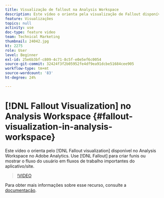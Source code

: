 ```yaml
---
title: Visualização de fallout na Analysis Workspace
description: Este vídeo o orienta pela visualização de Fallout disponível no Analysis Workspace no Adobe Analytics. Use Fallout para criar funis ou mostrar o fluxo do usuário em fluxos de trabalho importantes do aplicativo/site.
feature: Visualizações
topics: null
activity: use
doc-type: feature video
team: Technical Marketing
thumbnail: 24042.jpg
kt: 2275
role: User
level: Beginner
exl-id: 25e6b3bf-c809-4c71-8c5f-e0e5ef6c0054
source-git-commit: 32424f3f2b05952fe4df9ea91dcbe51684cee905
workflow-type: tm+mt
source-wordcount: '83'
ht-degree: 24%

---
```


# [!DNL Fallout Visualization] no Analysis Workspace {#fallout-visualization-in-analysis-workspace}

Este vídeo o orienta pelo [!DNL Fallout visualization] disponível no Analysis Workspace no Adobe Analytics. Use [!DNL Fallout] para criar funis ou mostrar o fluxo do usuário em fluxos de trabalho importantes do aplicativo/site.

>[!VIDEO](https://video.tv.adobe.com/v/24042/?quality=12)

Para obter mais informações sobre esse recurso, consulte a [documentação](https://marketing.adobe.com/resources/help/pt_BR/analytics/analysis-workspace/fallout_flow.html).
